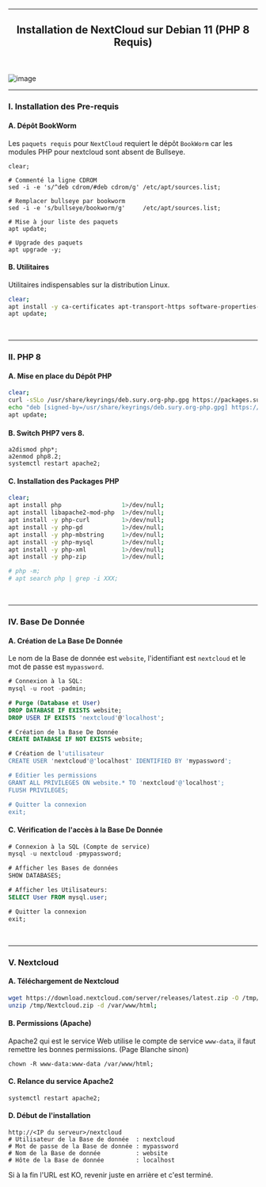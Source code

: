 ------------------------------------------------------------------------------------------------------------------------------------
## <p align='center'> Installation de NextCloud sur Debian 11 (PHP 8 Requis)</p>

<br /> 

![image](https://github.com/dexter74/Linux/assets/35907/a0c5e9cf-1fbe-4f49-a47c-b25de1b949c5)

------------------------------------------------------------------------------------------------------------------------------------
### I. Installation des Pre-requis
#### A. Dépôt BookWorm
Les `paquets requis` pour `NextCloud` requiert le dépôt `BookWorm` car les modules PHP pour nextcloud sont absent de Bullseye.
```
clear;

# Commenté la ligne CDROM
sed -i -e 's/^deb cdrom/#deb cdrom/g' /etc/apt/sources.list;

# Remplacer bullseye par bookworm
sed -i -e 's/bullseye/bookworm/g'     /etc/apt/sources.list;

# Mise à jour liste des paquets
apt update;

# Upgrade des paquets
apt upgrade -y;
```

#### B. Utilitaires
Utilitaires indispensables sur la distribution Linux.
```bash
clear;
apt install -y ca-certificates apt-transport-https software-properties-common curl wget unzip 1>/dev/null;
apt update;
```
<br />

------------------------------------------------------------------------------------------------------------------------------------
### II. PHP 8
#### A. Mise en place du Dépôt PHP
```bash
clear;
curl -sSLo /usr/share/keyrings/deb.sury.org-php.gpg https://packages.sury.org/php/apt.gpg;
echo "deb [signed-by=/usr/share/keyrings/deb.sury.org-php.gpg] https://packages.sury.org/php/ $(lsb_release -sc) main" > /etc/apt/sources.list.d/php.list;
apt update;
```

#### B. Switch PHP7 vers 8.
```
a2dismod php*;
a2enmod php8.2;
systemctl restart apache2;
```

#### C. Installation des Packages PHP
```bash
clear;
apt install php                 1>/dev/null;
apt install libapache2-mod-php  1>/dev/null;
apt install -y php-curl         1>/dev/null;
apt install -y php-gd           1>/dev/null;
apt install -y php-mbstring     1>/dev/null;
apt install -y php-mysql        1>/dev/null;
apt install -y php-xml          1>/dev/null;
apt install -y php-zip          1>/dev/null;

# php -m;
# apt search php | grep -i XXX;
```
<br />

------------------------------------------------------------------------------------------------------------------------------------
### IV. Base De Donnée
#### A. Création de La Base De Donnée
Le nom de la Base de donnée est `website`, l'identifiant est `nextcloud` et le mot de passe est `mypassword`.
```sql
# Connexion à la SQL:
mysql -u root -padmin;

# Purge (Database et User)
DROP DATABASE IF EXISTS website;
DROP USER IF EXISTS 'nextcloud'@'localhost';

# Création de la Base De Donnée
CREATE DATABASE IF NOT EXISTS website;

# Création de l'utilisateur
CREATE USER 'nextcloud'@'localhost' IDENTIFIED BY 'mypassword';

# Editier les permissions
GRANT ALL PRIVILEGES ON website.* TO 'nextcloud'@'localhost';
FLUSH PRIVILEGES;

# Quitter la connexion
exit;
```

#### C. Vérification de l'accès à la Base De Donnée
```sql
# Connexion à la SQL (Compte de service)
mysql -u nextcloud -pmypassword;

# Afficher les Bases de données
SHOW DATABASES;

# Afficher les Utilisateurs:
SELECT User FROM mysql.user;

# Quitter la connexion
exit;
```
<br />

------------------------------------------------------------------------------------------------------------------------------------
### V. Nextcloud
#### A. Téléchargement de Nextcloud
```bash
wget https://download.nextcloud.com/server/releases/latest.zip -O /tmp/Nextcloud.zip;
unzip /tmp/Nextcloud.zip -d /var/www/html;
```

#### B. Permissions (Apache)
Apache2 qui est le service Web utilise le compte de service `www-data`, il faut remettre les bonnes permissions. (Page Blanche sinon) 
```
chown -R www-data:www-data /var/www/html;
```

#### C. Relance du service Apache2
```
systemctl restart apache2;
```

#### D. Début de l'installation
```
http://<IP du serveur>/nextcloud
# Utilisateur de la Base de donnée  : nextcloud
# Mot de passe de la Base de donnée : mypassword
# Nom de la Base de donnée          : website
# Hôte de la Base de donnée         : localhost
```

Si à la fin l'URL est KO, revenir juste en arrière et c'est terminé.

